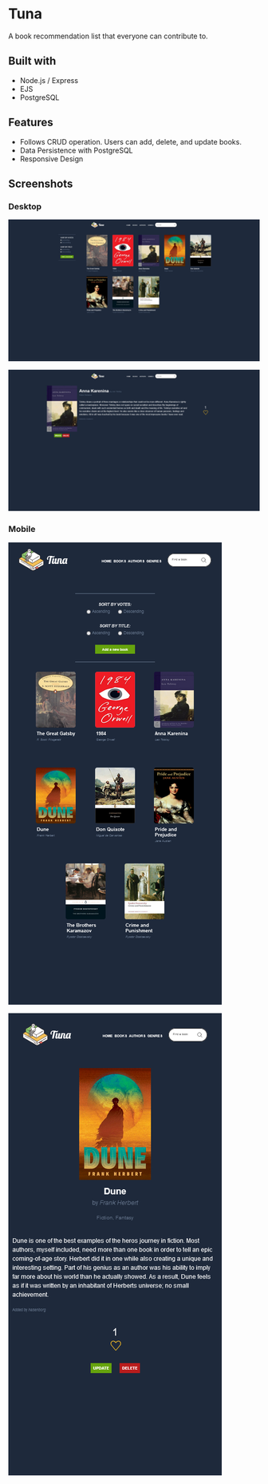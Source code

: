 # Tuna
A book recommendation list that everyone can contribute to.

## Built with

* Node.js / Express
* EJS
* PostgreSQL

## Features

* Follows CRUD operation. Users can add, delete, and update books.
* Data Persistence with PostgreSQL
* Responsive Design

## Screenshots

### Desktop

![Main](/screenshots/main.png)

![Details](/screenshots/details.png)

### Mobile

![Main](/screenshots/mainMobile.png)

![Details](/screenshots/detailsMobile.png)


